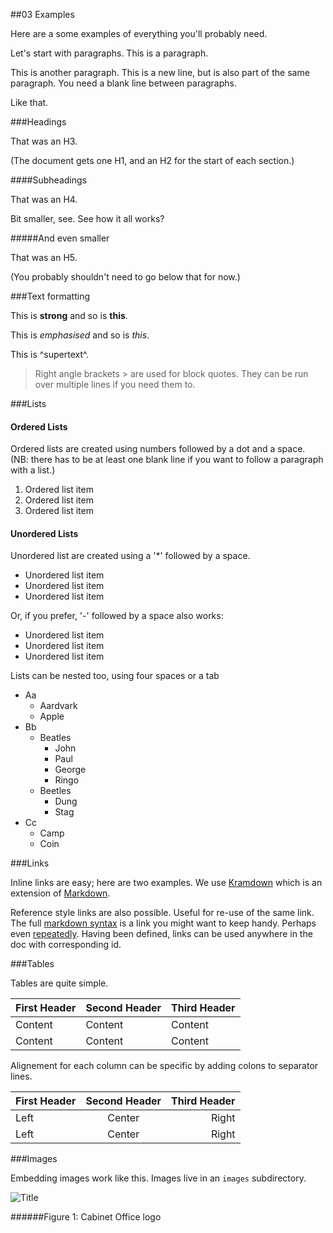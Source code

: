 ##03 Examples

Here are a some examples of everything you'll probably need.

Let's start with paragraphs. This is a paragraph.

This is another paragraph.
This is a new line, but is also part of the same paragraph. You need a blank line between paragraphs.

Like that.

###Headings

That was an H3. 

(The document gets one H1, and an H2 for the start of each section.)

####Subheadings

That was an H4. 

Bit smaller, see. See how it all works?

#####And even smaller

That was an H5.

(You probably shouldn't need to go below that for now.)


###Text formatting

This is **strong** and so is __this__.

This is *emphasised* and so is _this_.

This is ^supertext^.

> Right angle brackets &gt; are used for block quotes. 
> They can be run over multiple lines if you need them to.

###Lists

####  Ordered Lists

Ordered lists are created using numbers followed by a dot and a space. (NB: there has to be at least one blank line if you want to follow a paragraph with a list.)

1. Ordered list item
2. Ordered list item
3. Ordered list item

#### Unordered Lists

Unordered list are created using a '*' followed by a space.

* Unordered list item
* Unordered list item
* Unordered list item 

Or, if you prefer, '-' followed by a space also works:

- Unordered list item
- Unordered list item
- Unordered list item


Lists can be nested too, using four spaces or a tab

- Aa
    - Aardvark
    - Apple
- Bb
    - Beatles
        - John
        - Paul
        - George
        - Ringo                
	- Beetles
		- Dung
		- Stag
- Cc
	- Camp
	- Coin

###Links

Inline links are easy; here are two examples. We use [Kramdown](http://kramdown.rubyforge.org/quickref.html) which is an extension of [Markdown](http://daringfireball.net/projects/markdown/basics).

Reference style links are also possible. Useful for re-use of the same link. The full [markdown syntax][mdsyntax] is a link you might want to keep handy. Perhaps even [repeatedly][mdsyntax]. Having been defined, links can be used anywhere in the doc with corresponding id.

[mdsyntax]: http://daringfireball.net/projects/markdown/syntax "Markdown syntax"
[google]: http://google.com "Google"


###Tables

Tables are quite simple.

| First Header | Second Header | Third Header |
| ------------ | ------------- | ------------ |
| Content      | Content       | Content      |
| Content      | Content       | Content      |


Alignement for each column can be specific by adding colons to separator lines.

| First Header | Second Header | Third Header| 
| :----------- | :-----------: | -----------:| 
| Left         | Center        | Right       |
| Left         | Center        | Right       |

###Images

Embedding images work like this. Images live in an `images` subdirectory.

![Title](images/cabinetofficelogo.gif)

######Figure 1: Cabinet Office logo
